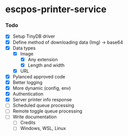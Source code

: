 # escpos-printer-service
### Todo
- [x] Setup TinyDB driver
- [x] Define method of downloading data (Img) -> base64
- [x] Data types
	- [x] Image
    	- [x] Any extension
    	- [x] Length and width
  	- [x] URL
- [x] Pylanced approved code
- [X] Better logging
- [x] More dynamic (config, env)
- [x] Authentication
- [x] Server printer info response
- [ ] Scheduled queue processing
- [ ] Remote toggle queue processing
- [ ] Write documentation
	- [ ] Credits
 	- [ ] Windows, WSL, Linux
